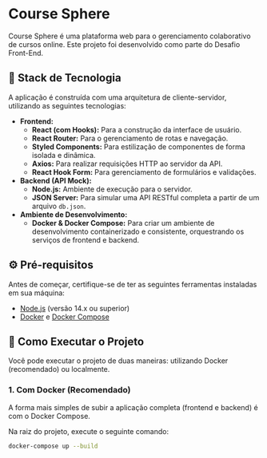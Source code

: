 # Course Sphere

Course Sphere é uma plataforma web para o gerenciamento colaborativo de cursos online. 
Este projeto foi desenvolvido como parte do Desafio Front-End.


## 🚀 Stack de Tecnologia

A aplicação é construída com uma arquitetura de cliente-servidor, utilizando as seguintes tecnologias:

- **Frontend:**
    - **React (com Hooks):** Para a construção da interface de usuário.
    - **React Router:** Para o gerenciamento de rotas e navegação.
    - **Styled Components:** Para estilização de componentes de forma isolada e dinâmica.
    - **Axios:** Para realizar requisições HTTP ao servidor da API.
    - **React Hook Form:** Para gerenciamento de formulários e validações.
- **Backend (API Mock):**
    - **Node.js:** Ambiente de execução para o servidor.
    - **JSON Server:** Para simular uma API RESTful completa a partir de um arquivo `db.json`.
- **Ambiente de Desenvolvimento:**
    - **Docker & Docker Compose:** Para criar um ambiente de desenvolvimento containerizado e consistente, orquestrando os serviços de frontend e backend.

## ⚙️ Pré-requisitos

Antes de começar, certifique-se de ter as seguintes ferramentas instaladas em sua máquina:
- [Node.js](https://nodejs.org/en/) (versão 14.x ou superior)
- [Docker](https://www.docker.com/get-started/) e [Docker Compose](https://docs.docker.com/compose/install/)

## 🏁 Como Executar o Projeto

Você pode executar o projeto de duas maneiras: utilizando Docker (recomendado) ou localmente.

### 1. Com Docker (Recomendado)

A forma mais simples de subir a aplicação completa (frontend e backend) é com o Docker Compose.

Na raiz do projeto, execute o seguinte comando:

```bash
docker-compose up --build